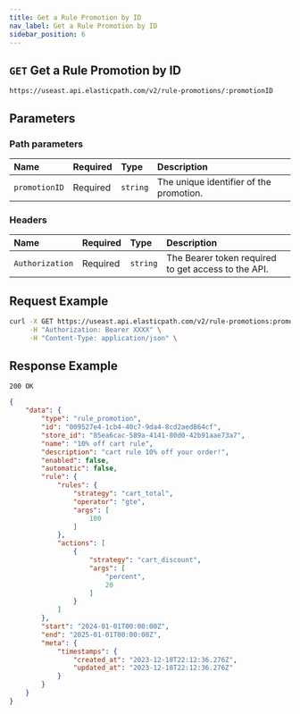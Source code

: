 ```yaml
---
title: Get a Rule Promotion by ID
nav_label: Get a Rule Promotion by ID
sidebar_position: 6
---
```


## `GET` Get a Rule Promotion by ID

```http
https://useast.api.elasticpath.com/v2/rule-promotions/:promotionID
```

## Parameters

### Path parameters

| Name            | Required | Type     | Description                          |
|:----------------|:---------|:---------|:-------------------------------------|
| `promotionID` | Required | `string` | The unique identifier of the promotion. |

### Headers

| Name            | Required | Type     | Description                          |
|:----------------|:---------|:---------|:-------------------------------------|
| `Authorization` | Required | `string` | The Bearer token required to get access to the API. |

## Request Example

```bash
curl -X GET https://useast.api.elasticpath.com/v2/rule-promotions:promotionID \
     -H "Authorization: Bearer XXXX" \
     -H "Content-Type: application/json" \
```

## Response Example

`200 OK`

```json
{
    "data": {
        "type": "rule_promotion",
        "id": "009527e4-1cb4-40c7-9da4-8cd2aed864cf",
        "store_id": "85ea6cac-589a-4141-80d0-42b91aae73a7",
        "name": "10% off cart rule",
        "description": "cart rule 10% off your order!",
        "enabled": false,
        "automatic": false,
        "rule": {
            "rules": {
                "strategy": "cart_total",
                "operator": "gte",
                "args": [
                    100
                ]
            },
            "actions": [
                {
                    "strategy": "cart_discount",
                    "args": [
                        "percent",
                        20
                    ]
                }
            ]
        },
        "start": "2024-01-01T00:00:00Z",
        "end": "2025-01-01T00:00:00Z",
        "meta": {
            "timestamps": {
                "created_at": "2023-12-18T22:12:36.276Z",
                "updated_at": "2023-12-18T22:12:36.276Z"
            }
        }
    }
}
```
